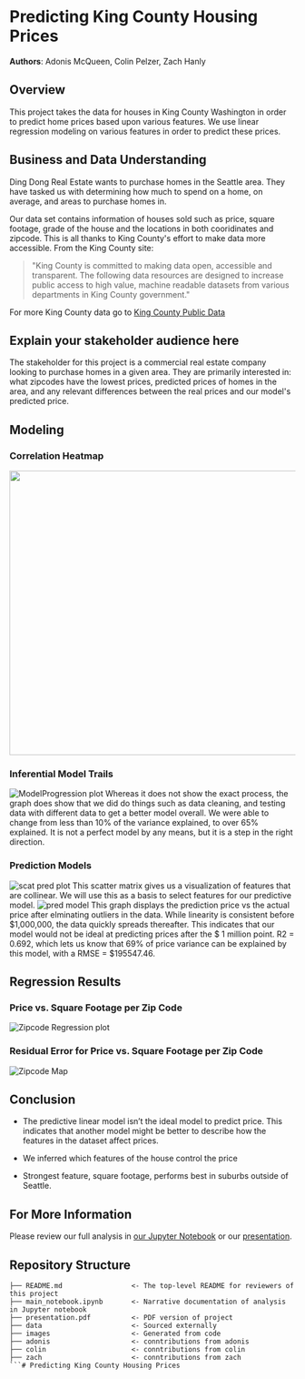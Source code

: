 # Predicting King County Housing Prices

**Authors**: Adonis McQueen, Colin Pelzer, Zach Hanly

## Overview
This project takes the data for houses in King County Washington in order to predict home prices based upon various features. We use linear regression modeling on various features in order to predict these prices. 

## Business and Data Understanding
Ding Dong Real Estate wants to purchase homes in the Seattle area. They have tasked us with determining how much to spend on a home, on average, and areas to purchase homes in. 

Our data set contains information of houses sold such as price, square footage, grade of the house and the locations in both cooridinates and zipcode. This is all thanks to King County's effort to make data more accessible. 
From the King County site:
<blockquote cite="https://kingcounty.gov/about/website/Transparency.aspx">
"King County is committed to making data open, accessible and transparent. The following data resources are designed to increase public access to high value, machine readable datasets from various departments in King County government."</blockquote>

For more King County data go to [King County Public Data](https://kingcounty.gov/services/data.aspx)

## Explain your stakeholder audience here
The stakeholder for this project is a commercial real estate company looking to purchase homes in a given area. They are primarily interested in: what zipcodes have the lowest prices, predicted prices of homes in the area, and any relevant differences between the real prices and our model's predicted price.

## Modeling
### Correlation Heatmap
<img src="images/corr_heatmap.png" width="1000" height="500" />

### Inferential Model Trails
![ModelProgression plot](images/ModelProgression.png)
Whereas it does not show the exact process, the graph does show that we did do things such as data cleaning, and testing data with different data to get a better model overall. We were able to change from less than 10% of the variance explained, to over 65% explained. It is not a perfect model by any means, but it is a step in the right direction.

### Prediction Models
![scat pred plot](images/scatter_matrix_AM.png)
This scatter matrix gives us a visualization of features that are collinear. We will use this as a basis to select features for our predictive model.
![pred model](images/pred_model_AM.png)
This graph displays the prediction price vs the actual price after elminating outliers in the data. While linearity is consistent before $1,000,000, the data quickly spreads thereafter. This indicates that our model would not be ideal at predicting prices after the $ 1 million point. R2 = 0.692, which lets us know that 69% of price variance can be explained by this model, with a RMSE = $195547.46.
## Regression Results
### Price vs. Square Footage per Zip Code
![Zipcode Regression plot](images/zipcode_regression.png)

### Residual Error for Price vs. Square Footage per Zip Code
![Zipcode Map](images/map.png)

## Conclusion
* The predictive linear model isn’t the ideal model to predict price. This indicates that another model might be better to describe how the features in the dataset affect prices.

* We inferred which features of  the house control the price

* Strongest feature, square footage,  performs best in suburbs outside of Seattle.

## For More Information

Please review our full analysis in [our Jupyter Notebook](./main_notebook.ipynb) or our [presentation](./presentation.pdf).

## Repository Structure

```
├── README.md                 <- The top-level README for reviewers of this project
├── main_notebook.ipynb       <- Narrative documentation of analysis in Jupyter notebook
├── presentation.pdf          <- PDF version of project 
├── data                      <- Sourced externally
├── images                    <- Generated from code
├── adonis                    <- conntributions from adonis
├── colin                     <- conntributions from colin
├── zach                      <- conntributions from zach
```# Predicting King County Housing Prices
